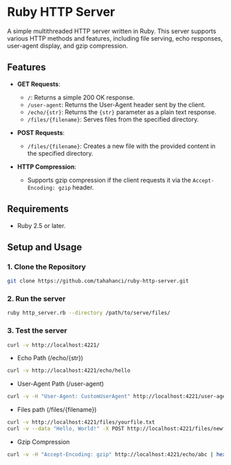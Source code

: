 # Ruby HTTP Server

A simple multithreaded HTTP server written in Ruby. This server supports various HTTP methods and features, including file serving, echo responses, user-agent display, and gzip compression.

## Features

- **GET Requests**:
    - `/`: Returns a simple 200 OK response.
    - `/user-agent`: Returns the User-Agent header sent by the client.
    - `/echo/{str}`: Returns the `{str}` parameter as a plain text response.
    - `/files/{filename}`: Serves files from the specified directory.

- **POST Requests**:
    - `/files/{filename}`: Creates a new file with the provided content in the specified directory.

- **HTTP Compression**:
    - Supports gzip compression if the client requests it via the `Accept-Encoding: gzip` header.

## Requirements

- Ruby 2.5 or later.

## Setup and Usage

### 1. Clone the Repository

```bash
git clone https://github.com/tahahanci/ruby-http-server.git
```

### 2. Run the server
    
```bash
ruby http_server.rb --directory /path/to/serve/files/
```

### 3. Test the server

```bash
curl -v http://localhost:4221/
```

- Echo Path (/echo/{str})

```bash
curl -v http://localhost:4221/echo/hello
```

- User-Agent Path (/user-agent)

```bash
curl -v -H "User-Agent: CustomUserAgent" http://localhost:4221/user-agent
```

- Files path (/files/{filename})

```bash
curl -v http://localhost:4221/files/yourfile.txt
curl -v --data "Hello, World!" -X POST http://localhost:4221/files/newfile.txt
```

- Gzip Compression

```bash
curl -v -H "Accept-Encoding: gzip" http://localhost:4221/echo/abc | hexdump -C
```
